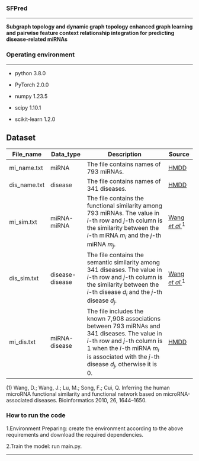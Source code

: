 ### SFPred

***

**Subgraph topology and dynamic graph topology
enhanced graph learning and pairwise feature
context relationship integration for predicting
disease-related miRNAs**

### Operating environment

***

- python 3.8.0

- PyTorch 2.0.0

- numpy 1.23.5

- scipy 1.10.1 

- scikit-learn  1.2.0      
                  




## Dataset

| File_name        | Data_type       | Description                                                                                                                                                                                                                                        | Source                                                                                                |
|------------------|-----------------|----------------------------------------------------------------------------------------------------------------------------------------------------------------------------------------------------------------------------------------------------|-------------------------------------------------------------------------------------------------------|
| mi_name.txt      | miRNA           | The file contains names of 793 miRNAs.                                                                                                                                                                                                             | [HMDD](https://www.cuilab.cn/hmdd)                                                                    |
| dis_name.txt     | disease         | The file contains names of 341 diseases.                                                                                                                                                                                                           | [HMDD](https://www.cuilab.cn/hmdd)                                                                    |
| mi_sim.txt       | miRNA-miRNA     | The file contains the functional similarity among 793 miRNAs. The value in _i_-th row and _j_-th column is the similarity between the _i_-th miRNA _m<sub>i</sub>_ and the _j_-th miRNA _m<sub>j</sub>_.                                           | [Wang *et al.*](https://academic.oup.com/bioinformatics/article/26/13/1644/200577?login=false)$^{1}$  |
| dis_sim.txt      | disease-disease | The file contains the semantic similarity among 341 diseases. The value in _i_-th row and _j_-th column is the similarity between the _i_-th disease _d<sub>i</sub>_ and the _j_-th disease _d<sub>j</sub>_.                                       | [Wang *et al.*](https://academic.oup.com/bioinformatics/article/26/13/1644/200577?login=false)$^{1}$  |
| mi_dis.txt       | miRNA-disease   | The file includes the known 7,908 associations between 793 miRNAs and 341 diseases. The value in _i_-th row and _j_-th column is 1 when the _i_-th miRNA _m<sub>i</sub>_ is associated with the _j_-th disease _d<sub>j</sub>_, otherwise it is 0. | [HMDD](https://www.cuilab.cn/hmdd)                                                                    |



(1) Wang, D.; Wang, J.; Lu, M.; Song, F.; Cui, Q. Inferring the human microRNA functional similarity and functional network based on microRNA-associated diseases. Bioinformatics 2010, 26, 1644–1650.


### How to run the code
1.Environment Preparing:
        create the environment according to the above requirements and download the required dependencies.


2.Train the model:
        run main.py.
***



